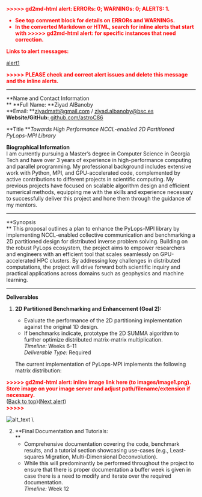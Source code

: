 <!-----

You have some errors, warnings, or alerts. If you are using reckless mode, turn it off to see useful information and inline alerts.
* ERRORs: 0
* WARNINGs: 0
* ALERTS: 1

Conversion time: 0.7 seconds.


Using this Markdown file:

1. Paste this output into your source file.
2. See the notes and action items below regarding this conversion run.
3. Check the rendered output (headings, lists, code blocks, tables) for proper
   formatting and use a linkchecker before you publish this page.

Conversion notes:

* Docs to Markdown version 1.0β44
* Wed Apr 02 2025 22:59:46 GMT-0700 (PDT)
* Source doc: PyLops Propsoal
* This document has images: check for >>>>>  gd2md-html alert:  inline image link in generated source and store images to your server. NOTE: Images in exported zip file from Google Docs may not appear in  the same order as they do in your doc. Please check the images!

----->


<p style="color: red; font-weight: bold">>>>>>  gd2md-html alert:  ERRORs: 0; WARNINGs: 0; ALERTS: 1.</p>
<ul style="color: red; font-weight: bold"><li>See top comment block for details on ERRORs and WARNINGs. <li>In the converted Markdown or HTML, search for inline alerts that start with >>>>>  gd2md-html alert:  for specific instances that need correction.</ul>

<p style="color: red; font-weight: bold">Links to alert messages:</p><a href="#gdcalert1">alert1</a>

<p style="color: red; font-weight: bold">>>>>> PLEASE check and correct alert issues and delete this message and the inline alerts.<hr></p>


**Name and Contact Information \
** **Full Name: **Ziyad AlBanoby \
 **Email: **[ziyadmatt@gmail.com](mailto:ziyadmatt@gmail.com) / [ziyad.albanoby@bsc.es](mailto:ziyad.albanoby@bsc.es)  \
 **Website/GitHub:**[ github.com/](https://github.com/alexjohnson)<span style="text-decoration:underline;">astroC86</span>

**Title ***Towards High Performance NCCL-enabled 2D Partitioned PyLops-MPI Library*

**Biographical Information** \
I am currently pursuing a Master’s degree in Computer Science in Georgia Tech and have over 3 years of experience in high-performance computing and parallel programming. My professional background includes extensive work with Python, MPI, and GPU-accelerated code, complemented by active contributions to different projects in scientific computing. My previous projects have focused on scalable algorithm design and efficient numerical methods, equipping me with the skills and experience necessary to successfully deliver this project and hone them through the guidance of my mentors.


---

**Synopsis \
** This proposal outlines a plan to enhance the PyLops-MPI library by implementing NCCL-enabled collective communication and benchmarking a 2D partitioned design for distributed inverse problem solving. Building on the robust PyLops ecosystem, the project aims to empower researchers and engineers with an efficient tool that scales seamlessly on GPU-accelerated HPC clusters. By addressing key challenges in distributed computations, the project will drive forward both scientific inquiry and practical applications across domains such as geophysics and machine learning.


---

**Deliverables**



1. **2D Partitioned Benchmarking and Enhancement (Goal 2):**
    * Evaluate the performance of the 2D partitioning implementation against the original 1D design.
    * If benchmarks indicate, prototype the 2D SUMMA algorithm to further optimize distributed matrix-matrix multiplication. \
 *Timeline:* Weeks 6–11 \
 *Deliverable Type:* Required

    The current implementation of PyLops-MPI implements the following matrix distribution:


        

<p id="gdcalert1" ><span style="color: red; font-weight: bold">>>>>>  gd2md-html alert: inline image link here (to images/image1.png). Store image on your image server and adjust path/filename/extension if necessary. </span><br>(<a href="#">Back to top</a>)(<a href="#gdcalert2">Next alert</a>)<br><span style="color: red; font-weight: bold">>>>>> </span></p>


![alt_text](images/image1.png "image_tooltip")
 \


2. **Final Documentation and Tutorials: \
**
    * Comprehensive documentation covering the code, benchmark results, and a tutorial section showcasing use-cases (e.g., Least-squares Migration, Multi-Dimensional Deconvolution).
    * While this will predominantly be performed throughout the project to ensure that there is proper documentation a buffer week is given in case there is a need to modify and iterate over the required documentation. \
 *Timeline:* Week 12 
<!--stackedit_data:
eyJoaXN0b3J5IjpbLTE0OTkyMTk0MDRdfQ==
-->